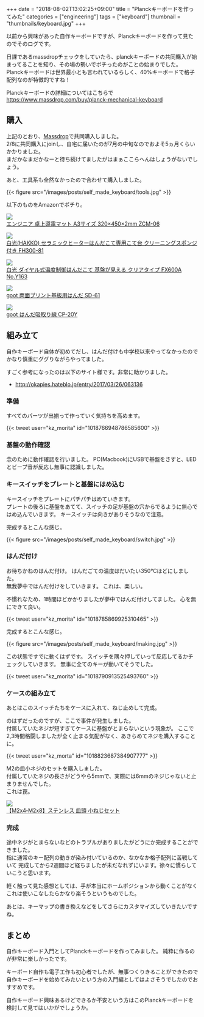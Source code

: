 +++
date = "2018-08-02T13:02:25+09:00"
title = "Planckキーボードを作ってみた"
categories = ["engineering"]
tags = ["keyboard"]
thumbnail = "thumbnails/keyboard.jpg"
+++

以前から興味があった自作キーボードですが、Planckキーボードを作って見たのでそのログです。

日課であるmassdropチェックをしていたら、planckキーボードの共同購入が始まってることを知り、その場の勢いでポチったのがことの始まりでした。
Planckキーボードは世界最小とも言われているらしく、40%キーボードで格子配列なのが特徴的ですね！

Planckキーボードの詳細についてはこちらで
https://www.massdrop.com/buy/planck-mechanical-keyboard

## 購入

上記のとおり、[Massdrop](https://www.massdrop.com/)で共同購入しました。\
2/8に共同購入にjoinし、自宅に届いたのが7月の中旬なのでおよそ5ヵ月くらいかかりました。\
まだかなまだかなーと待ち続けてましたがはまぁここらへんはしょうがないでしょう。

あと、工具系も全然なかったので合わせて購入しました。

{{< figure src="/images/posts/self_made_keyboard/tools.jpg" >}}

以下のものをAmazonでポチり。

<a href="https://www.amazon.co.jp/gp/product/B002L6HJ9Q/ref=as_li_ss_il?ie=UTF8&psc=1&linkCode=li2&tag=foresta04-22&linkId=9f925d098550c35fc3ec8d2d2108134b" target="_blank"><img border="0" src="//ws-fe.amazon-adsystem.com/widgets/q?_encoding=UTF8&ASIN=B002L6HJ9Q&Format=_SL160_&ID=AsinImage&MarketPlace=JP&ServiceVersion=20070822&WS=1&tag=foresta04-22" ></a><img src="https://ir-jp.amazon-adsystem.com/e/ir?t=foresta04-22&l=li2&o=9&a=B002L6HJ9Q" width="1" height="1" border="0" alt="" style="border:none !important; margin:0px !important;" /> \
<a href="https://amzn.to/2ODnoli" target="_blank">エンジニア 卓上導電マット A3サイズ 320×450×2mm ZCM-06</a>

<a href="https://www.amazon.co.jp/gp/product/B017SQ0TUO/ref=as_li_ss_il?ie=UTF8&psc=1&linkCode=li2&tag=foresta04-22&linkId=927189b16a3e83f10473691cf818fba7" target="_blank"><img border="0" src="//ws-fe.amazon-adsystem.com/widgets/q?_encoding=UTF8&ASIN=B017SQ0TUO&Format=_SL160_&ID=AsinImage&MarketPlace=JP&ServiceVersion=20070822&WS=1&tag=foresta04-22" ></a><img src="https://ir-jp.amazon-adsystem.com/e/ir?t=foresta04-22&l=li2&o=9&a=B017SQ0TUO" width="1" height="1" border="0" alt="" style="border:none !important; margin:0px !important;" /> \
<a href="https://amzn.to/2ADcJUW" target="_blank">白光(HAKKO) セラミックヒーターはんだこて専用こて台 クリーニングスポンジ付き FH300-81</a>

<a href="https://www.amazon.co.jp/gp/product/B076KMS5CV/ref=as_li_ss_il?ie=UTF8&psc=1&linkCode=li2&tag=foresta04-22&linkId=322d6725c5446fd46fbb37ad4d7b4fea" target="_blank"><img border="0" src="//ws-fe.amazon-adsystem.com/widgets/q?_encoding=UTF8&ASIN=B076KMS5CV&Format=_SL160_&ID=AsinImage&MarketPlace=JP&ServiceVersion=20070822&WS=1&tag=foresta04-22" ></a><img src="https://ir-jp.amazon-adsystem.com/e/ir?t=foresta04-22&l=li2&o=9&a=B076KMS5CV" width="1" height="1" border="0" alt="" style="border:none !important; margin:0px !important;" /> \
<a href="https://amzn.to/2AMwREn" target="_blank">白光 ダイヤル式温度制御はんだこて 基盤が見える クリアタイプ FX600A No.Y163</a>


<a href="https://www.amazon.co.jp/gp/product/B0029LGAKW/ref=as_li_ss_il?ie=UTF8&psc=1&linkCode=li2&tag=foresta04-22&linkId=b31f1f0979876f9acc77bdf4afe76b56" target="_blank"><img border="0" src="//ws-fe.amazon-adsystem.com/widgets/q?_encoding=UTF8&ASIN=B0029LGAKW&Format=_SL160_&ID=AsinImage&MarketPlace=JP&ServiceVersion=20070822&WS=1&tag=foresta04-22" ></a><img src="https://ir-jp.amazon-adsystem.com/e/ir?t=foresta04-22&l=li2&o=9&a=B0029LGAKW" width="1" height="1" border="0" alt="" style="border:none !important; margin:0px !important;" /> \
<a href="https://amzn.to/2KnGetj" target="_blank">goot 両面プリント基板用はんだ SD-61</a>


<a href="https://www.amazon.co.jp/gp/product/B001D7JEIS/ref=as_li_ss_il?ie=UTF8&psc=1&linkCode=li2&tag=foresta04-22&linkId=138b8277039b6bb0ff1945a0017ff29e" target="_blank"><img border="0" src="//ws-fe.amazon-adsystem.com/widgets/q?_encoding=UTF8&ASIN=B001D7JEIS&Format=_SL160_&ID=AsinImage&MarketPlace=JP&ServiceVersion=20070822&WS=1&tag=foresta04-22" ></a><img src="https://ir-jp.amazon-adsystem.com/e/ir?t=foresta04-22&l=li2&o=9&a=B001D7JEIS" width="1" height="1" border="0" alt="" style="border:none !important; margin:0px !important;" /> \
<a href="https://amzn.to/2KjOQRW" target="_blank">goot はんだ吸取り線 CP-20Y</a>



## 組み立て

自作キーボード自体が初めてだし、はんだ付けも中学校以来やってなかったのでかなり慎重にググりながらやってました。

すごく参考になったのは以下のサイト様です。非常に助かりました。

* http://okapies.hateblo.jp/entry/2017/03/26/063136


### 準備

すべてのパーツが出揃って作っていく気持ちを高めます。

{{< tweet user="kz_morita" id="1018766948786585600" >}}

### 基盤の動作確認

念のために動作確認を行いました。
PC(Macbook)にUSBで基盤をさすと、LEDとビープ音が反応し無事に認識しました。

### キースイッチをプレートと基盤にはめ込む 

キースイッチをプレートにパチパチはめていきます。\
プレートの後ろに基盤をあてて、スイッチの足が基盤の穴からでるように無心ではめ込んでいきます。
キースイッチは向きがありそうなので注意。

完成するとこんな感じ。


{{< figure src="/images/posts/self_made_keyboard/switch.jpg" >}}

### はんだ付け

お待ちかねのはんだ付け。
はんだごての温度はだいたい350℃ほどにしました。\
無我夢中ではんだ付けをしていきます。
これは、楽しい。

不慣れなため、1時間ほどかかりましたが夢中ではんだ付けしてました。
心を無にできて良い。

{{< tweet user="kz_morita" id="1018785869925310465" >}}




完成するとこんな感じ。

{{< figure src="/images/posts/self_made_keyboard/making.jpg" >}}

この状態ですでに動くはずです。
スイッチを隅々押していって反応してるかチェックしていきます。
無事に全てのキーが動いてそうでした。

{{< tweet user="kz_morita" id="1018790913525493760" >}}

### ケースの組み立て

あとはこのスイッチたちをケースに入れて、ねじ止めして完成。

のはずだったのですが、ここで事件が発生しました。\
付属していたネジが短すぎてケースに基盤がとまらないという現象が。
ここで2,3時間格闘しましたが全く止まる気配がなく、あきらめてネジを購入することに。

{{< tweet user="kz_morta" id="1018823687384907777" >}}

M2の皿小ネジのセットを購入しました。\
付属していたネジの長さがどうやら5mmで、実際には6mmのネジじゃないと止まりませんでした。\
これは罠。

<a href="https://www.amazon.co.jp/gp/product/B079Z8L15V/ref=as_li_ss_il?ie=UTF8&psc=1&linkCode=li2&tag=foresta04-22&linkId=e644f8ea7717e65c991c87a9b422995f" target="_blank"><img border="0" src="//ws-fe.amazon-adsystem.com/widgets/q?_encoding=UTF8&ASIN=B079Z8L15V&Format=_SL160_&ID=AsinImage&MarketPlace=JP&ServiceVersion=20070822&WS=1&tag=foresta04-22" ></a><img src="https://ir-jp.amazon-adsystem.com/e/ir?t=foresta04-22&l=li2&o=9&a=B079Z8L15V" width="1" height="1" border="0" alt="" style="border:none !important; margin:0px !important;" /> \
<a href="https://amzn.to/2Ayu2Gw" target="_blank">【M2x4‐M2x8】ステンレス 皿頭 小ねじセット</a>

### 完成

途中ネジがとまらないなどのトラブルがありましたがどうにか完成することができました。\
指に通常のキー配列の動きが染み付いているのか、なかなか格子配列に苦戦していて
完成してから2週間ほど経ちましたが未だなれずにいます。徐々に慣らしていこうと思います。

軽く触って見た感想としては、手が本当にホームポジションから動くことがなくこれは使いこなしたらかなり楽そうというものでした。

あとは、キーマップの書き換えなどをしてさらにカスタマイズしていきたいですね。

## まとめ

自作キーボード入門としてPlanckキーボードを作ってみました。
純粋に作るのが非常に楽しかったです。

キーボード自作も電子工作も初心者でしたが、無事つくりきることができたので自作キーボードを始めてみたいという方の入門編としてはよさそうでしたのでおすすめです。

自作キーボード興味あるけどできるか不安という方はこのPlanckキーボードを検討して見てはいかがでしょうか。

